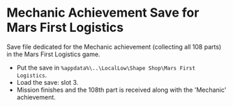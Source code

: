 # Mechanic Achievement Save for Mars First Logistics
Save file dedicated for the Mechanic achievement (collecting all 108 parts) in the Mars First Logistics game.

- Put the save in `%appdata%\..\LocalLow\Shape Shop\Mars First Logistics`.
- Load the save: slot 3.
- Mission finishes and the 108th part is received along with the 'Mechanic' achievement.
